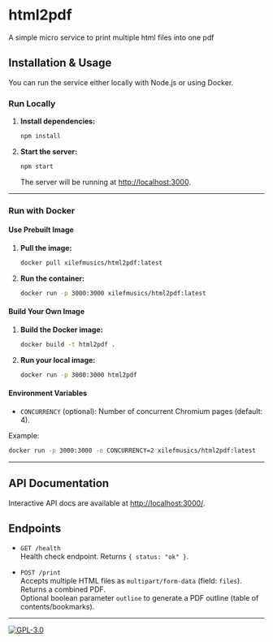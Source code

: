 # html2pdf
A simple micro service to print multiple html files into one pdf

## Installation & Usage

You can run the service either locally with Node.js or using Docker.

### Run Locally

1. **Install dependencies:**
   ```sh
   npm install
   ```

2. **Start the server:**
   ```sh
   npm start
   ```

   The server will be running at [http://localhost:3000](http://localhost:3000).

---

### Run with Docker

#### Use Prebuilt Image

1. **Pull the image:**
   ```sh
   docker pull xilefmusics/html2pdf:latest
   ```

2. **Run the container:**
   ```sh
   docker run -p 3000:3000 xilefmusics/html2pdf:latest
   ```

#### Build Your Own Image

1. **Build the Docker image:**
   ```sh
   docker build -t html2pdf .
   ```

2. **Run your local image:**
   ```sh
   docker run -p 3000:3000 html2pdf
   ```

#### Environment Variables

- `CONCURRENCY` (optional): Number of concurrent Chromium pages (default: 4).

Example:
```sh
docker run -p 3000:3000 -e CONCURRENCY=2 xilefmusics/html2pdf:latest
```

---

## API Documentation

Interactive API docs are available at [http://localhost:3000/](http://localhost:3000/).

## Endpoints

- `GET /health`  
  Health check endpoint. Returns `{ status: "ok" }`.

- `POST /print`  
  Accepts multiple HTML files as `multipart/form-data` (field: `files`). Returns a combined PDF.  
  Optional boolean parameter `outline` to generate a PDF outline (table of contents/bookmarks).

---

[![GPL-3.0](https://img.shields.io/badge/License-GPLv3-blue.svg)](LICENSE)